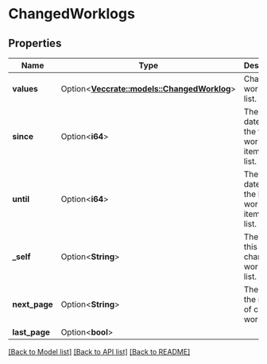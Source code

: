# ChangedWorklogs

## Properties

Name | Type | Description | Notes
------------ | ------------- | ------------- | -------------
**values** | Option<[**Vec<crate::models::ChangedWorklog>**](ChangedWorklog.md)> | Changed worklog list. | [optional][readonly]
**since** | Option<**i64**> | The datetime of the first worklog item in the list. | [optional][readonly]
**until** | Option<**i64**> | The datetime of the last worklog item in the list. | [optional][readonly]
**_self** | Option<**String**> | The URL of this changed worklogs list. | [optional][readonly]
**next_page** | Option<**String**> | The URL of the next list of changed worklogs. | [optional][readonly]
**last_page** | Option<**bool**> |  | [optional]

[[Back to Model list]](../README.md#documentation-for-models) [[Back to API list]](../README.md#documentation-for-api-endpoints) [[Back to README]](../README.md)


